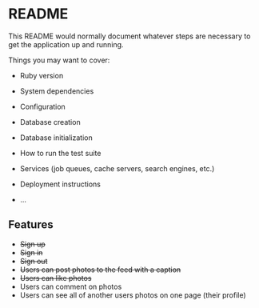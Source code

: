 # README

This README would normally document whatever steps are necessary to get the
application up and running.

Things you may want to cover:

* Ruby version

* System dependencies

* Configuration

* Database creation

* Database initialization

* How to run the test suite

* Services (job queues, cache servers, search engines, etc.)

* Deployment instructions

* ...

## Features 

* ~~Sign up~~
* ~~Sign in~~
* ~~Sign out~~
* ~~Users can post photos to the feed with a caption~~
* ~~Users can like photos~~
* Users can comment on photos
* Users can see all of another users photos on one page (their profile)